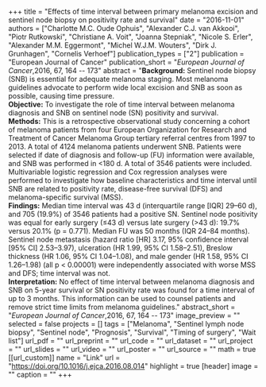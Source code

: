 +++
title = "Effects of time interval between primary melanoma excision and sentinel node biopsy on positivity rate and survival"
date = "2016-11-01"
authors = ["Charlotte M.C. Oude Ophuis", "Alexander C.J. van Akkooi", "Piotr Rutkowski", "Christiane A. Voit", "Joanna Stepniak", "Nicole S. Erler", "Alexander M.M. Eggermont", "Michel W.J.M. Wouters", "Dirk J. Grunhagen", "Cornelis Verhoef"]
publication_types = ["2"]
publication = "European Journal of Cancer"
publication_short = "*European Journal of Cancer*,2016, 67, 164 -- 173"
abstract = "**Background:** Sentinel node biopsy (SNB) is essential for adequate melanoma staging. Most melanoma guidelines advocate to perform wide local excision and SNB as soon as possible, causing time pressure.<br>**Objective:** To investigate the role of time interval between melanoma diagnosis and SNB on sentinel node (SN) positivity and survival.<br>**Methods:** This is a retrospective observational study concerning a cohort of melanoma patients from four European Organization for Research and Treatment of Cancer Melanoma Group tertiary referral centres from 1997 to 2013. A total of 4124 melanoma patients underwent SNB. Patients were selected if date of diagnosis and follow-up (FU) information were available, and SNB was performed in <180 d. A total of 3546 patients were included. Multivariable logistic regression and Cox regression analyses were performed to investigate how baseline characteristics and time interval until SNB are related to positivity rate, disease-free survival (DFS) and melanoma-specific survival (MSS).<br>**Findings:** Median time interval was 43 d (interquartile range [IQR] 29–60 d), and 705 (19.9%) of 3546 patients had a positive SN. Sentinel node positivity was equal for early surgery (≤43 d) versus late surgery (>43 d): 19.7% versus 20.1% (p = 0.771). Median FU was 50 months (IQR 24–84 months). Sentinel node metastasis (hazard ratio [HR] 3.17, 95% confidence interval [95% CI] 2.53–3.97), ulceration (HR 1.99, 95% CI 1.58–2.51), Breslow thickness (HR 1.06, 95% CI 1.04–1.08), and male gender (HR 1.58, 95% CI 1.26–1.98) (all p < 0.00001) were independently associated with worse MSS and DFS; time interval was not.<br>**Interpretation:** No effect of time interval between melanoma diagnosis and SNB on 5-year survival or SN positivity rate was found for a time interval of up to 3 months. This information can be used to counsel patients and remove strict time limits from melanoma guidelines."
abstract_short = "*European Journal of Cancer*,2016, 67, 164 -- 173"
image_preview = ""
selected = false
projects = []
tags = ["Melanoma", "Sentinel lymph node biopsy", "Sentinel node", "Prognosis", "Survival", "Timing of surgery", "Wait list"]
url_pdf = ""
url_preprint = ""
url_code = ""
url_dataset = ""
url_project = ""
url_slides = ""
url_video = ""
url_poster = ""
url_source = ""
math = true
[[url_custom]]
  name = "Link"
  url = "https://doi.org/10.1016/j.ejca.2016.08.014"
highlight = true
[header]
image = ""
caption = ""
+++
